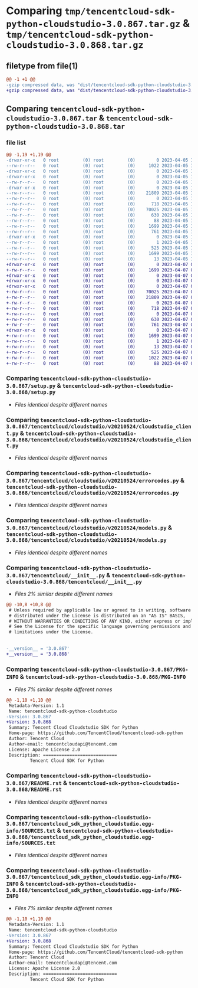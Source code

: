 # Comparing `tmp/tencentcloud-sdk-python-cloudstudio-3.0.867.tar.gz` & `tmp/tencentcloud-sdk-python-cloudstudio-3.0.868.tar.gz`

## filetype from file(1)

```diff
@@ -1 +1 @@
-gzip compressed data, was "dist/tencentcloud-sdk-python-cloudstudio-3.0.867.tar", last modified: Wed Apr  5 16:25:54 2023, max compression
+gzip compressed data, was "dist/tencentcloud-sdk-python-cloudstudio-3.0.868.tar", last modified: Fri Apr  7 00:24:51 2023, max compression
```

## Comparing `tencentcloud-sdk-python-cloudstudio-3.0.867.tar` & `tencentcloud-sdk-python-cloudstudio-3.0.868.tar`

### file list

```diff
@@ -1,19 +1,19 @@
-drwxr-xr-x   0 root         (0) root         (0)        0 2023-04-05 16:25:54.000000 tencentcloud-sdk-python-cloudstudio-3.0.867/
--rw-r--r--   0 root         (0) root         (0)     1022 2023-04-05 16:25:54.000000 tencentcloud-sdk-python-cloudstudio-3.0.867/setup.py
-drwxr-xr-x   0 root         (0) root         (0)        0 2023-04-05 16:25:54.000000 tencentcloud-sdk-python-cloudstudio-3.0.867/tencentcloud/
-drwxr-xr-x   0 root         (0) root         (0)        0 2023-04-05 16:25:54.000000 tencentcloud-sdk-python-cloudstudio-3.0.867/tencentcloud/cloudstudio/
--rw-r--r--   0 root         (0) root         (0)        0 2023-04-05 16:25:54.000000 tencentcloud-sdk-python-cloudstudio-3.0.867/tencentcloud/cloudstudio/__init__.py
-drwxr-xr-x   0 root         (0) root         (0)        0 2023-04-05 16:25:54.000000 tencentcloud-sdk-python-cloudstudio-3.0.867/tencentcloud/cloudstudio/v20210524/
--rw-r--r--   0 root         (0) root         (0)    21809 2023-04-05 16:25:54.000000 tencentcloud-sdk-python-cloudstudio-3.0.867/tencentcloud/cloudstudio/v20210524/cloudstudio_client.py
--rw-r--r--   0 root         (0) root         (0)        0 2023-04-05 16:25:54.000000 tencentcloud-sdk-python-cloudstudio-3.0.867/tencentcloud/cloudstudio/v20210524/__init__.py
--rw-r--r--   0 root         (0) root         (0)      718 2023-04-05 16:25:54.000000 tencentcloud-sdk-python-cloudstudio-3.0.867/tencentcloud/cloudstudio/v20210524/errorcodes.py
--rw-r--r--   0 root         (0) root         (0)    70025 2023-04-05 16:25:54.000000 tencentcloud-sdk-python-cloudstudio-3.0.867/tencentcloud/cloudstudio/v20210524/models.py
--rw-r--r--   0 root         (0) root         (0)      630 2023-04-05 16:25:54.000000 tencentcloud-sdk-python-cloudstudio-3.0.867/tencentcloud/__init__.py
--rw-r--r--   0 root         (0) root         (0)       88 2023-04-05 16:25:54.000000 tencentcloud-sdk-python-cloudstudio-3.0.867/setup.cfg
--rw-r--r--   0 root         (0) root         (0)     1699 2023-04-05 16:25:54.000000 tencentcloud-sdk-python-cloudstudio-3.0.867/PKG-INFO
--rw-r--r--   0 root         (0) root         (0)      761 2023-04-05 16:25:54.000000 tencentcloud-sdk-python-cloudstudio-3.0.867/README.rst
-drwxr-xr-x   0 root         (0) root         (0)        0 2023-04-05 16:25:54.000000 tencentcloud-sdk-python-cloudstudio-3.0.867/tencentcloud_sdk_python_cloudstudio.egg-info/
--rw-r--r--   0 root         (0) root         (0)        1 2023-04-05 16:25:54.000000 tencentcloud-sdk-python-cloudstudio-3.0.867/tencentcloud_sdk_python_cloudstudio.egg-info/dependency_links.txt
--rw-r--r--   0 root         (0) root         (0)      525 2023-04-05 16:25:54.000000 tencentcloud-sdk-python-cloudstudio-3.0.867/tencentcloud_sdk_python_cloudstudio.egg-info/SOURCES.txt
--rw-r--r--   0 root         (0) root         (0)     1699 2023-04-05 16:25:54.000000 tencentcloud-sdk-python-cloudstudio-3.0.867/tencentcloud_sdk_python_cloudstudio.egg-info/PKG-INFO
--rw-r--r--   0 root         (0) root         (0)       13 2023-04-05 16:25:54.000000 tencentcloud-sdk-python-cloudstudio-3.0.867/tencentcloud_sdk_python_cloudstudio.egg-info/top_level.txt
+drwxr-xr-x   0 root         (0) root         (0)        0 2023-04-07 00:24:51.000000 tencentcloud-sdk-python-cloudstudio-3.0.868/
+-rw-r--r--   0 root         (0) root         (0)     1699 2023-04-07 00:24:51.000000 tencentcloud-sdk-python-cloudstudio-3.0.868/PKG-INFO
+drwxr-xr-x   0 root         (0) root         (0)        0 2023-04-07 00:24:51.000000 tencentcloud-sdk-python-cloudstudio-3.0.868/tencentcloud/
+drwxr-xr-x   0 root         (0) root         (0)        0 2023-04-07 00:24:51.000000 tencentcloud-sdk-python-cloudstudio-3.0.868/tencentcloud/cloudstudio/
+drwxr-xr-x   0 root         (0) root         (0)        0 2023-04-07 00:24:51.000000 tencentcloud-sdk-python-cloudstudio-3.0.868/tencentcloud/cloudstudio/v20210524/
+-rw-r--r--   0 root         (0) root         (0)    70025 2023-04-07 00:24:51.000000 tencentcloud-sdk-python-cloudstudio-3.0.868/tencentcloud/cloudstudio/v20210524/models.py
+-rw-r--r--   0 root         (0) root         (0)    21809 2023-04-07 00:24:51.000000 tencentcloud-sdk-python-cloudstudio-3.0.868/tencentcloud/cloudstudio/v20210524/cloudstudio_client.py
+-rw-r--r--   0 root         (0) root         (0)        0 2023-04-07 00:24:51.000000 tencentcloud-sdk-python-cloudstudio-3.0.868/tencentcloud/cloudstudio/v20210524/__init__.py
+-rw-r--r--   0 root         (0) root         (0)      718 2023-04-07 00:24:51.000000 tencentcloud-sdk-python-cloudstudio-3.0.868/tencentcloud/cloudstudio/v20210524/errorcodes.py
+-rw-r--r--   0 root         (0) root         (0)        0 2023-04-07 00:24:51.000000 tencentcloud-sdk-python-cloudstudio-3.0.868/tencentcloud/cloudstudio/__init__.py
+-rw-r--r--   0 root         (0) root         (0)      630 2023-04-07 00:24:51.000000 tencentcloud-sdk-python-cloudstudio-3.0.868/tencentcloud/__init__.py
+-rw-r--r--   0 root         (0) root         (0)      761 2023-04-07 00:24:51.000000 tencentcloud-sdk-python-cloudstudio-3.0.868/README.rst
+drwxr-xr-x   0 root         (0) root         (0)        0 2023-04-07 00:24:51.000000 tencentcloud-sdk-python-cloudstudio-3.0.868/tencentcloud_sdk_python_cloudstudio.egg-info/
+-rw-r--r--   0 root         (0) root         (0)     1699 2023-04-07 00:24:51.000000 tencentcloud-sdk-python-cloudstudio-3.0.868/tencentcloud_sdk_python_cloudstudio.egg-info/PKG-INFO
+-rw-r--r--   0 root         (0) root         (0)        1 2023-04-07 00:24:51.000000 tencentcloud-sdk-python-cloudstudio-3.0.868/tencentcloud_sdk_python_cloudstudio.egg-info/dependency_links.txt
+-rw-r--r--   0 root         (0) root         (0)       13 2023-04-07 00:24:51.000000 tencentcloud-sdk-python-cloudstudio-3.0.868/tencentcloud_sdk_python_cloudstudio.egg-info/top_level.txt
+-rw-r--r--   0 root         (0) root         (0)      525 2023-04-07 00:24:51.000000 tencentcloud-sdk-python-cloudstudio-3.0.868/tencentcloud_sdk_python_cloudstudio.egg-info/SOURCES.txt
+-rw-r--r--   0 root         (0) root         (0)     1022 2023-04-07 00:24:51.000000 tencentcloud-sdk-python-cloudstudio-3.0.868/setup.py
+-rw-r--r--   0 root         (0) root         (0)       88 2023-04-07 00:24:51.000000 tencentcloud-sdk-python-cloudstudio-3.0.868/setup.cfg
```

### Comparing `tencentcloud-sdk-python-cloudstudio-3.0.867/setup.py` & `tencentcloud-sdk-python-cloudstudio-3.0.868/setup.py`

 * *Files identical despite different names*

### Comparing `tencentcloud-sdk-python-cloudstudio-3.0.867/tencentcloud/cloudstudio/v20210524/cloudstudio_client.py` & `tencentcloud-sdk-python-cloudstudio-3.0.868/tencentcloud/cloudstudio/v20210524/cloudstudio_client.py`

 * *Files identical despite different names*

### Comparing `tencentcloud-sdk-python-cloudstudio-3.0.867/tencentcloud/cloudstudio/v20210524/errorcodes.py` & `tencentcloud-sdk-python-cloudstudio-3.0.868/tencentcloud/cloudstudio/v20210524/errorcodes.py`

 * *Files identical despite different names*

### Comparing `tencentcloud-sdk-python-cloudstudio-3.0.867/tencentcloud/cloudstudio/v20210524/models.py` & `tencentcloud-sdk-python-cloudstudio-3.0.868/tencentcloud/cloudstudio/v20210524/models.py`

 * *Files identical despite different names*

### Comparing `tencentcloud-sdk-python-cloudstudio-3.0.867/tencentcloud/__init__.py` & `tencentcloud-sdk-python-cloudstudio-3.0.868/tencentcloud/__init__.py`

 * *Files 2% similar despite different names*

```diff
@@ -10,8 +10,8 @@
 # Unless required by applicable law or agreed to in writing, software
 # distributed under the License is distributed on an "AS IS" BASIS,
 # WITHOUT WARRANTIES OR CONDITIONS OF ANY KIND, either express or implied.
 # See the License for the specific language governing permissions and
 # limitations under the License.
 
 
-__version__ = '3.0.867'
+__version__ = '3.0.868'
```

### Comparing `tencentcloud-sdk-python-cloudstudio-3.0.867/PKG-INFO` & `tencentcloud-sdk-python-cloudstudio-3.0.868/PKG-INFO`

 * *Files 7% similar despite different names*

```diff
@@ -1,10 +1,10 @@
 Metadata-Version: 1.1
 Name: tencentcloud-sdk-python-cloudstudio
-Version: 3.0.867
+Version: 3.0.868
 Summary: Tencent Cloud Cloudstudio SDK for Python
 Home-page: https://github.com/TencentCloud/tencentcloud-sdk-python
 Author: Tencent Cloud
 Author-email: tencentcloudapi@tencent.com
 License: Apache License 2.0
 Description: ============================
         Tencent Cloud SDK for Python
```

### Comparing `tencentcloud-sdk-python-cloudstudio-3.0.867/README.rst` & `tencentcloud-sdk-python-cloudstudio-3.0.868/README.rst`

 * *Files identical despite different names*

### Comparing `tencentcloud-sdk-python-cloudstudio-3.0.867/tencentcloud_sdk_python_cloudstudio.egg-info/SOURCES.txt` & `tencentcloud-sdk-python-cloudstudio-3.0.868/tencentcloud_sdk_python_cloudstudio.egg-info/SOURCES.txt`

 * *Files identical despite different names*

### Comparing `tencentcloud-sdk-python-cloudstudio-3.0.867/tencentcloud_sdk_python_cloudstudio.egg-info/PKG-INFO` & `tencentcloud-sdk-python-cloudstudio-3.0.868/tencentcloud_sdk_python_cloudstudio.egg-info/PKG-INFO`

 * *Files 7% similar despite different names*

```diff
@@ -1,10 +1,10 @@
 Metadata-Version: 1.1
 Name: tencentcloud-sdk-python-cloudstudio
-Version: 3.0.867
+Version: 3.0.868
 Summary: Tencent Cloud Cloudstudio SDK for Python
 Home-page: https://github.com/TencentCloud/tencentcloud-sdk-python
 Author: Tencent Cloud
 Author-email: tencentcloudapi@tencent.com
 License: Apache License 2.0
 Description: ============================
         Tencent Cloud SDK for Python
```

